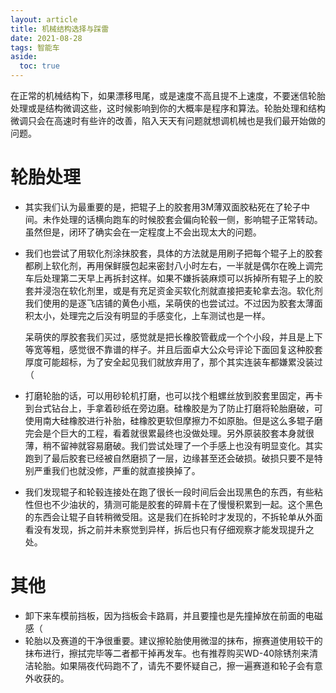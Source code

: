 ```yaml
---
layout: article
title: 机械结构选择与踩雷
date: 2021-08-28
tags: 智能车
aside:
  toc: true
---
```


在正常的机械结构下，如果漂移甩尾，或是速度不高且提不上速度，不要迷信轮胎处理或是结构微调这些，这时候影响到你的大概率是程序和算法。轮胎处理和结构微调只会在高速时有些许的改善，陷入天天有问题就想调机械也是我们最开始做的问题。

# 轮胎处理

* 其实我们认为最重要的是，把辊子上的胶套用3M薄双面胶粘死在了轮子中间。未作处理的话横向跑车的时候胶套会偏向轮毂一侧，影响辊子正常转动。虽然但是，闭环了确实会在一定程度上不会出现太大的问题。

* 我们也尝试了用软化剂涂抹胶套，具体的方法就是用刷子把每个辊子上的胶套都刷上软化剂，再用保鲜膜包起来密封八小时左右，一半就是偶尔在晚上调完车后处理第二天早上再拆封这样。如果不嫌拆装麻烦可以拆掉所有辊子上的胶套并浸泡在软化剂里，或是有充足资金买软化剂就直接把麦轮拿去泡。软化剂我们使用的是逐飞店铺的黄色小瓶，呆萌侠的也尝试过。不过因为胶套太薄面积太小，处理完之后没有明显的手感变化，上车测试也是一样。

  呆萌侠的厚胶套我们买过，感觉就是把长橡胶管截成一个个小段，并且是上下等宽等粗，感觉很不靠谱的样子。并且后面卓大公众号评论下面回复这种胶套厚度可能超标，为了安全起见我们就放弃用了，那个其实连装车都嫌累没装过（

* 打磨轮胎的话，可以用砂轮机打磨，也可以找个粗螺丝放到胶套里固定，再卡到台式钻台上，手拿着砂纸在旁边磨。硅橡胶是为了防止打磨将轮胎磨破，可使用南大硅橡胶进行补胎，硅橡胶更软但摩擦力不如原胎。但是这么多辊子磨完会是个巨大的工程，看着就很累最终也没做处理。另外原装胶套本身就很薄，稍不留神就容易磨破。我们尝试处理了一个手感上也没有明显变化。其实跑到了最后胶套已经被自然磨损了一层，边缘甚至还会破损。破损只要不是特别严重我们也就没修，严重的就直接换掉了。

* 我们发现辊子和轮毂连接处在跑了很长一段时间后会出现黑色的东西，有些粘性但也不少油状的，猜测可能是胶套的碎屑卡在了慢慢积累到一起。这个黑色的东西会让辊子自转稍微受阻。这是我们在拆轮时才发现的，不拆轮单从外面看没有发现，拆之前并未察觉到异样，拆后也只有仔细观察才能发现提升之处。

# 其他

* 卸下来车模前挡板，因为挡板会卡路肩，并且要撞也是先撞掉放在前面的电磁感（
* 轮胎以及赛道的干净很重要。建议擦轮胎使用微湿的抹布，擦赛道使用较干的抹布进行，擦拭完毕等二者都干掉再发车。也有推荐购买WD-40除锈剂来清洁轮胎。如果隔夜代码跑不了，请先不要怀疑自己，擦一遍赛道和轮子会有意外收获的。

